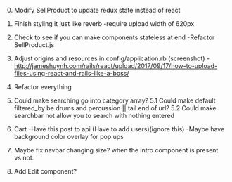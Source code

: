 0. Modify SellProduct to update redux state instead of react

1. Finish styling it just like reverb
	-require upload width of 620px

2. Check to see if you can make components stateless at end
	-Refactor SellProduct.js	

3. Adjust origins and resources in config/application.rb (screenshot)
		-http://jameshuynh.com/rails/react/upload/2017/09/17/how-to-upload-files-using-react-and-rails-like-a-boss/

4. Refactor everything


5. Could make searching go into category array?
5.1 Could make default filtered_by be drums and percussion || tail end of url?
5.2 Could make searchbar not allow you to search with nothing entered

6. Cart
	-Have this post to api (Have to add users)(ignore this) 
	-Maybe have background color overlay for pop ups

7. Maybe fix navbar changing size? when the intro component is present vs not.

8. Add Edit component?